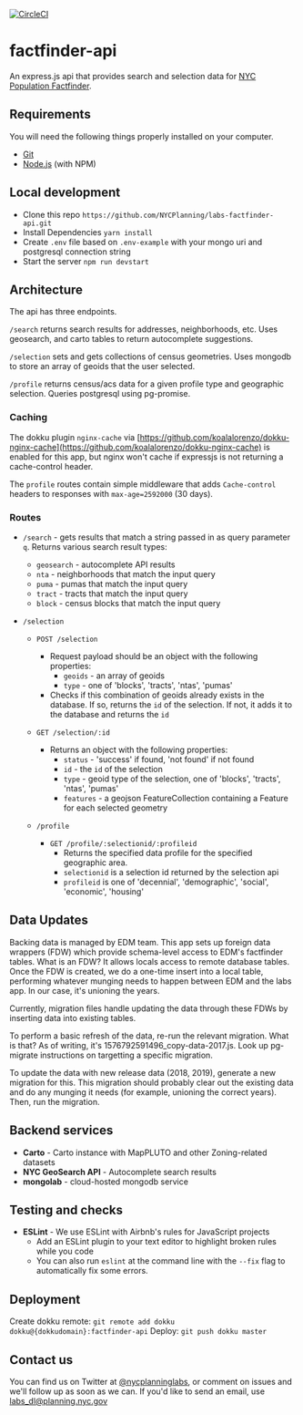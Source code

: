 [![CircleCI](https://circleci.com/gh/NYCPlanning/labs-factfinder-api/tree/develop.svg?style=svg)](https://circleci.com/gh/NYCPlanning/labs-factfinder-api/tree/develop)

# factfinder-api
An express.js api that provides search and selection data for [NYC Population Factfinder](https://github.com/NYCPlanning/labs-nyc-factfinder).  

## Requirements

You will need the following things properly installed on your computer.

- [Git](https://git-scm.com/)
- [Node.js](https://nodejs.org/) (with NPM)

## Local development

- Clone this repo `https://github.com/NYCPlanning/labs-factfinder-api.git`
- Install Dependencies `yarn install`
- Create `.env` file based on `.env-example` with your mongo uri and postgresql connection string
- Start the server `npm run devstart`

## Architecture

The api has three endpoints.  

`/search` returns search results for addresses, neighborhoods, etc.  Uses geosearch, and carto tables to return autocomplete suggestions.

`/selection` sets and gets collections of census geometries.  Uses mongodb to store an array of geoids that the user selected.

`/profile` returns census/acs data for a given profile type and geographic selection.  Queries postgresql using pg-promise.

### Caching
The dokku plugin `nginx-cache` via [https://github.com/koalalorenzo/dokku-nginx-cache](https://github.com/koalalorenzo/dokku-nginx-cache) is enabled for this app, but nginx won't cache if expressjs is not returning a cache-control header.

The `profile` routes contain simple middleware that adds `Cache-control` headers to responses with `max-age=2592000` (30 days).

### Routes

- `/search` - gets results that match a string passed in as query parameter `q`.  Returns various search result types:
  - `geosearch` - autocomplete API results
  - `nta` - neighborhoods that match the input query
  - `puma` - pumas that match the input query
  - `tract` - tracts that match the input query
  - `block` - census blocks that match the input query


- `/selection`
  - `POST /selection`
    - Request payload should be an object with the following properties:
      - `geoids` - an array of geoids
      - `type` - one of 'blocks', 'tracts', 'ntas', 'pumas'
    - Checks if this combination of geoids already exists in the database.  If so, returns the `id` of the selection.  If not, it adds it to the database and returns the `id`
  - `GET /selection/:id`
    - Returns an object with the following properties:
      - `status` - 'success' if found, 'not found' if not found
      - `id` - the `id` of the selection
      - `type` - geoid type of the selection, one of 'blocks', 'tracts', 'ntas', 'pumas'
      - `features` - a geojson FeatureCollection containing a Feature for each selected geometry

  - `/profile`
    - `GET /profile/:selectionid/:profileid`
      - Returns the specified data profile for the specified geographic area.
      - `selectionid` is a selection id returned by the selection api
      - `profileid` is one of 'decennial', 'demographic', 'social', 'economic', 'housing'

## Data Updates
Backing data is managed by EDM team. This app sets up foreign data wrappers (FDW) which provide schema-level access to EDM's factfinder tables.
What is an FDW? It allows locals access to remote database tables. Once the FDW is created, we do a one-time insert into a local table, performing
whatever munging needs to happen between EDM and the labs app. In our case, it's unioning the years.

Currently, migration files handle updating the data through these FDWs by inserting data into existing tables.

To perform a basic refresh of the data, re-run the relevant migration. What is that? As of writing, it's 1576792591496_copy-data-2017.js.
Look up pg-migrate instructions on targetting a specific migration.

To update the data with new release data (2018, 2019), generate a new migration for this. This migration should probably clear out the existing data
and do any munging it needs (for example, unioning the correct years). Then, run the migration.

## Backend services

- **Carto** - Carto instance with MapPLUTO and other Zoning-related datasets
- **NYC GeoSearch API** - Autocomplete search results
- **mongolab** - cloud-hosted mongodb service

## Testing and checks

- **ESLint** - We use ESLint with Airbnb's rules for JavaScript projects
  - Add an ESLint plugin to your text editor to highlight broken rules while you code
  - You can also run `eslint` at the command line with the `--fix` flag to automatically fix some errors.

## Deployment

Create dokku remote: `git remote add dokku dokku@{dokkudomain}:factfinder-api`
Deploy: `git push dokku master`

## Contact us

You can find us on Twitter at [@nycplanninglabs](https://twitter.com/nycplanninglabs), or comment on issues and we'll follow up as soon as we can. If you'd like to send an email, use [labs_dl@planning.nyc.gov](mailto:labs_dl@planning.nyc.gov)
